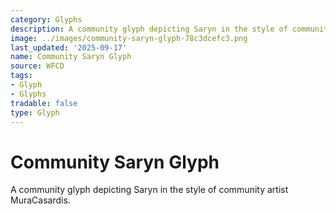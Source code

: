 ```yaml
---
category: Glyphs
description: A community glyph depicting Saryn in the style of community artist MuraCasardis.
image: ../images/community-saryn-glyph-78c3dcefc3.png
last_updated: '2025-09-17'
name: Community Saryn Glyph
source: WFCD
tags:
- Glyph
- Glyphs
tradable: false
type: Glyph
---
```


# Community Saryn Glyph

A community glyph depicting Saryn in the style of community artist MuraCasardis.

